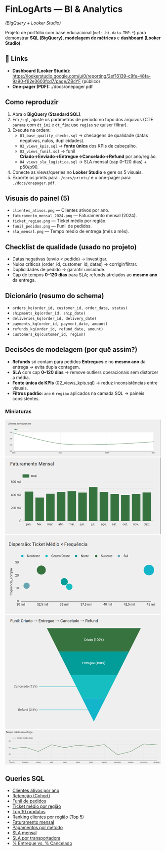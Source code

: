 # FinLogArts — BI & Analytics
*(BigQuery + Looker Studio)*


Projeto de portfólio com base educacional (`meli-bi-data.TMP.*`) para demonstrar **SQL (BigQuery)**, **modelagem de métricas** e **dashboard (Looker Studio)**.

## 🔗 Links
- **Dashboard (Looker Studio):** https://lookerstudio.google.com/u/0/reporting/2ef16139-c9fe-48fa-9a90-f62e3603fcd7/page/ZBcYF  (público)
- **One-pager (PDF):** ./docs/onepager.pdf

##  Como reproduzir
1. Abra o **BigQuery (Standard SQL)**.
2. Em `/sql`, ajuste os parâmetros de período no topo dos arquivos (CTE `params` com `dt_ini` e `dt_fim`; use `regiao` se quiser filtrar).
3. Execute na ordem:
   - `01_base_quality_checks.sql`  → checagens de qualidade (datas negativas, nulos, duplicidades).
   - `02_views_kpis.sql`           → **fonte única** dos KPIs de cabeçalho.
   - `03_views_funil.sql`          → funil **Criado→Enviado→Entregue→Cancelado→Refund** por ano/região.
   - `04_views_sla_logistica.sql`  → SLA mensal (cap 0–120 dias) + p50/p90.
4. Conecte as views/queries no **Looker Studio** e gere os 5 visuais.
5. Exporte os prints para `./docs/prints/` e o one-pager para `./docs/onepager.pdf`.

##  Visuais do painel (5)
- `clientes_ativos.png` — Clientes ativos por ano.
- `faturamento_mensal_2024.png` — Faturamento mensal (2024).
- `ticket_regiao.png` — Ticket médio por região.
- `funil_pedidos.png` — Funil de pedidos.
- `sla_mensal.png` — Tempo médio de entrega (mês a mês).

##  Checklist de qualidade (usado no projeto)
- Datas negativas (envio < pedido) → investigar.
- Nulos críticos (order_id, customer_id, datas) → corrigir/filtrar.
- Duplicidades de pedido → garantir unicidade.
- Cap de tempos **0–120 dias** para SLA; refunds atrelados ao **mesmo ano** da entrega.

##  Dicionário (resumo do schema)
- `orders_kq(order_id, customer_id, order_date, status)`
- `shipments_kq(order_id, ship_date)`
- `deliveries_kq(order_id, delivery_date)`
- `payments_kq(order_id, payment_date, amount)`
- `refunds_kq(order_id, refund_date, amount)`
- `customers_kq(customer_id, region)`

##  Decisões de modelagem (por quê assim?)
- **Refunds** só contam para pedidos **Entregues** e no **mesmo ano** da entrega → evita dupla contagem.
- **SLA** com cap **0–120 dias** → remove outliers operacionais sem distorcer a média.
- **Fonte única de KPIs** (02_views_kpis.sql) → reduz inconsistências entre visuais.
- **Filtros padrão**: `ano` e `regiao` aplicados na camada SQL → painéis consistentes.

### Miniaturas

![Clientes ativos](docs/prints/clientes_ativos.png)
![Faturamento mensal 2024](docs/prints/faturamento_mensal_2024.png)
![Ticket por região](docs/prints/ticket_regiao.png)
![Funil de pedidos](docs/prints/funil_pedidos.png)
![SLA mensal](docs/prints/sla_mensal.png)

## Queries SQL
- [Clientes ativos por ano](docs/sql/clientes_ativos_ano.sql)  
- [Retenção (Cohort)](docs/sql/retencao_cohort.sql)  
- [Funil de pedidos](docs/sql/funil_pedidos.sql)  
- [Ticket médio por região](docs/sql/ticket_medio_regiao.sql)  
- [Top 10 produtos](docs/sql/top10_produtos.sql)  
- [Ranking clientes por região (Top 5)](docs/sql/ranking_clientes_regiao.sql)  
- [Faturamento mensal](docs/sql/faturamento_mensal.sql)  
- [Pagamentos por método](docs/sql/pagamentos_metodo.sql)  
- [SLA mensal](docs/sql/sla_mensal.sql)  
- [SLA por transportadora](docs/sql/sla_transportadora.sql)  
- [% Entregue vs. % Cancelado](docs/sql/kpi_cabecalho_entregue_cancelado.sql)  




